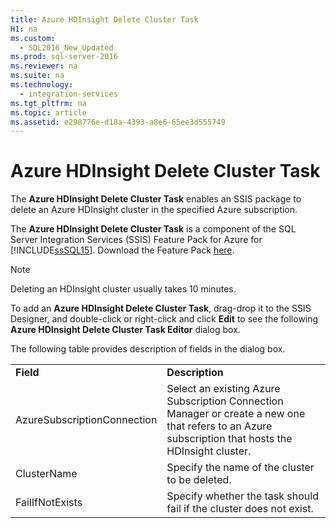 ```yaml
---
title: Azure HDInsight Delete Cluster Task
H1: na
ms.custom: 
  - SQL2016_New_Updated
ms.prod: sql-server-2016
ms.reviewer: na
ms.suite: na
ms.technology: 
  - integration-services
ms.tgt_pltfrm: na
ms.topic: article
ms.assetid: e298776e-d18a-4393-a8e6-65ee3d555749
---
```

# Azure HDInsight Delete Cluster Task
  The **Azure HDInsight Delete Cluster Task** enables an SSIS package to delete an Azure HDInsight cluster in the specified Azure subscription.  
  
 The **Azure HDInsight Delete Cluster Task** is a component of the SQL Server Integration Services \(SSIS\) Feature Pack for Azure for [!INCLUDE[ssSQL15](../../Token/Other/ssSQL15_md.md)]. Download the Feature Pack [here](http://go.microsoft.com/fwlink/?LinkID=626967).  
  
> [!NOTE]  
>  Deleting an HDInsight cluster usually takes 10 minutes.  
  
 To add an **Azure HDInsight Delete Cluster Task**, drag\-drop it to the SSIS Designer, and double\-click or right\-click and click **Edit** to see the following **Azure HDInsight Delete Cluster Task Editor** dialog box.  
  
 The following table provides description of fields in the dialog box.  
  
|||  
|-|-|  
|**Field**|**Description**|  
|AzureSubscriptionConnection|Select an existing Azure Subscription Connection Manager or create a new one that refers to an Azure subscription that hosts the HDInsight cluster.|  
|ClusterName|Specify the name of the cluster to be deleted.|  
|FailIfNotExists|Specify whether the task should fail if the cluster does not exist.|  
  
  